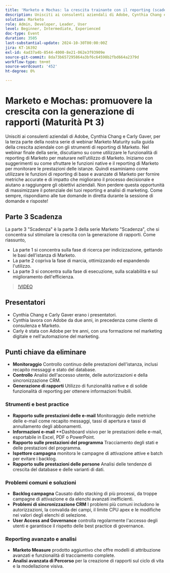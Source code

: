 ```yaml
---
title: 'Marketo e Mochas: la crescita trainante con il reporting (scadenza: 3)'
description: Unisciti ai consulenti aziendali di Adobe, Cynthia Chang e Carly Gaver, per la terza parte della serie di webinar Marketo Maturity, esplorando come sfruttare gli strumenti di reporting di Marketo per stimolare la crescita aziendale, monitorare le prestazioni e fornire metriche di impatto, con domande e risposte live.
solution: Marketo
role: Admin, Developer, Leader, User
level: Beginner, Intermediate, Experienced
doc-type: Event
duration: 3505
last-substantial-update: 2024-10-30T00:00:00Z
jira: KT-16392
exl-id: 4ad37a4b-8544-4000-8e21-062e3f93909e
source-git-commit: 8da73b657295864a3bf6c64598b2fbd664a2379d
workflow-type: tm+mt
source-wordcount: '452'
ht-degree: 0%

---
```


# Marketo e Mochas: promuovere la crescita con la generazione di rapporti (Maturità Pt 3)

Unisciti ai consulenti aziendali di Adobe, Cynthia Chang e Carly Gaver, per la terza parte della nostra serie di webinar Marketo Maturity sulla guida della crescita aziendale con gli strumenti di reporting di Marketo. Nel webinar finale della serie, discutiamo su come utilizzare le funzionalità di reporting di Marketo per maturare nell’utilizzo di Marketo. Iniziamo con suggerimenti su come sfruttare le funzioni native e il reporting di Marketo per monitorare le prestazioni delle istanze. Quindi esaminiamo come utilizzare le funzioni di reporting di base e avanzate di Marketo per fornire metriche accurate e di impatto che migliorano il processo decisionale e aiutano a raggiungere gli obiettivi aziendali. Non perdere questa opportunità di massimizzare il potenziale dei tuoi reporting e analisi di marketing. Come sempre, rispondiamo alle tue domande in diretta durante la sessione di domande e risposte!

## Parte 3 Scadenza

La parte 3 &quot;Scadenza&quot; è la parte 3 della serie Marketo &quot;Scadenza&quot;, che si concentra sul stimolare la crescita con la generazione di rapporti. Come riassunto,

* La parte 1 si concentra sulla fase di ricerca per indicizzazione, gettando le basi dell’istanza di Marketo.
* La parte 2 copriva la fase di marcia, ottimizzando ed espandendo l&#39;utilizzo.
* La parte 3 si concentra sulla fase di esecuzione, sulla scalabilità e sul miglioramento dell&#39;efficienza.

>[!VIDEO](https://video.tv.adobe.com/v/3435407/?learn=on)

## Presentatori

* Cynthia Chang e Carly Gaver erano i presentatori.
* Cynthia lavora con Adobe da due anni, in precedenza come cliente di consulenza e Marketo.
* Carly è stata con Adobe per tre anni, con una formazione nel marketing digitale e nell&#39;automazione del marketing.

## Punti chiave da eliminare

* **Monitoraggio** Controllo continuo delle prestazioni dell&#39;istanza, inclusi recapito messaggi e stato del database.
* **Controllo** Analisi dell&#39;accesso utente, delle autorizzazioni e della sincronizzazione CRM.
* **Generazione di rapporti** Utilizzo di funzionalità native e di solide funzionalità di reporting per ottenere informazioni fruibili.

### Strumenti e best practice

* **Rapporto sulle prestazioni delle e-mail** Monitoraggio delle metriche delle e-mail come recapito messaggi, tassi di apertura e tassi di annullamento degli abbonamenti.
* **Informazioni e-mail** **Dashboard visivo per le prestazioni delle e-mail, esportabile in Excel, PDF o PowerPoint.
* **Rapporto sulle prestazioni del programma** Tracciamento degli stati e delle prestazioni del programma.
* **Ispettore campagna** monitora le campagne di attivazione attive e batch per evitare i backlog.
* **Rapporto sulle prestazioni delle persone** Analisi delle tendenze di crescita del database e delle varianti di dati.

### Problemi comuni e soluzioni

* **Backlog campagna** Causato dallo stacking di più processi, da troppe campagne di attivazione e da elenchi avanzati inefficienti.
* **Problemi di sincronizzazione CRM** I problemi più comuni includono le autorizzazioni, la convalida dei campi, il limite CPU apex e le modifiche nei valori degli elenchi di selezione.
* **User Access and Governance** controlla regolarmente l&#39;accesso degli utenti e garantisce il rispetto delle best practice di governance.

### Reporting avanzato e analisi

* **Marketo Measure** prodotto aggiuntivo che offre modelli di attribuzione avanzati e funzionalità di tracciamento complete.
* **Analisi avanzata di Percorso** per la creazione di rapporti sul ciclo di vita e la modellazione visiva.
